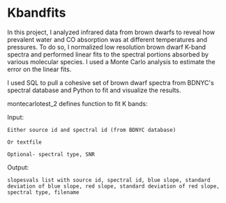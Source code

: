 # Kbandfits 
In this project, I analyzed infrared data from brown dwarfs to reveal how prevalent water and CO absorption was at different temperatures and pressures. To do so, I normalized low resolution brown dwarf K-band spectra and performed linear fits to the spectral portions absorbed by various molecular species. I used a Monte Carlo analysis to estimate the error on the linear fits. 

I used SQL to pull a cohesive set of brown dwarf spectra from BDNYC's spectral database and Python to fit and visualize the results.


montecarlotest_2 defines function to fit K bands:

  Input:
  
    Either source id and spectral id (from BDNYC database)
    
    Or textfile
    
    Optional- spectral type, SNR
    
  Output:
  
    slopesvals list with source id, spectral id, blue slope, standard deviation of blue slope, red slope, standard deviation of red slope, spectral type, filename
